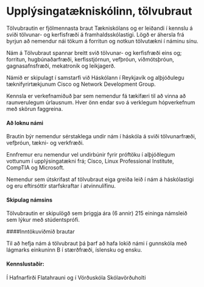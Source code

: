 # Upplýsingatækniskólinn, tölvubraut

Tölvubrautin er fjölmennasta braut Tækniskólans og er leiðandi í kennslu á sviði tölvunar- og kerfisfræði á framhaldsskólastigi. Lögð er áhersla frá byrjun að nemendur nái tökum á forritun og notkun tölvutækni í náminu sínu.

Nám á Tölvubraut spannar breitt svið tölvunar- og kerfisfræði eins og; forritun, hugbúnaðarfræði, kerfisstjórnun, vefþróun, viðmótsþróun, gagnasafnsfræði, mekatronik og leikjagerð.

Námið er skipulagt í samstarfi við Háskólann í Reykjavík og alþjóðulegu tæknifyrirtækjunum Cisco og Network Development Group.

Kennsla er verkefnamiðuð þar sem nemendur fá tækifæri til að vinna að raunverulegum úrlausnum. Hver önn endar svo á verklegum hópverkefnum með skörun faggreina.

#### Að loknu námi

Brautin býr nemendur sérstaklega undir nám í háskóla á sviði tölvunarfræði, vefþróun, tækni- og verkfræði.

Ennfremur eru nemendur vel undirbúnir fyrir próftöku í alþjóðlegum vottunum í upplýsingatækni frá; Cisco, Linux Professional Institute, CompTIA og Microsoft.

Nemendur sem útskrifast af tölvubraut eiga greiða leið í  nám á háskólastigi og eru eftirsóttir starfskraftar í atvinnulífinu.   

#### Skipulag námsins

Tölvubrautin er skipulögð sem þriggja ára (6 annir) 215 eininga námsleið sem lýkur með stúdentsprófi.

####Inntökuviðmið brautar

Til að hefja nám á tölvubraut þá þarf að hafa lokið námi í gunnskóla með lágmarks einkuninn B í stærðfræði, íslensku og ensku. 

#### Kennslustaðir: 
  Í Hafnarfirði Flatahrauni og í Vörðuskóla Skólavörðuholti
